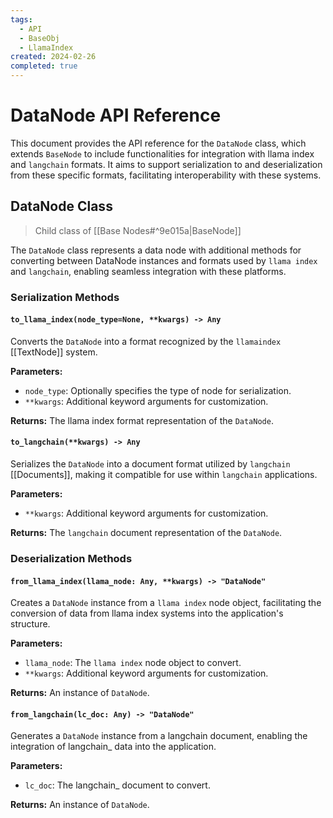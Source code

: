 ```yaml
---
tags:
  - API
  - BaseObj
  - LlamaIndex
created: 2024-02-26
completed: true
---
```



# DataNode API Reference

This document provides the API reference for the `DataNode` class, which extends `BaseNode` to include functionalities for integration with llama index and `langchain` formats. It aims to support serialization to and deserialization from these specific formats, facilitating interoperability with these systems.

## DataNode Class

> Child class of [[Base Nodes#^9e015a|BaseNode]]

The `DataNode` class represents a data node with additional methods for converting between DataNode instances and formats used by `llama index` and `langchain`, enabling seamless integration with these platforms.

### Serialization Methods

#### `to_llama_index(node_type=None, **kwargs) -> Any`

Converts the `DataNode` into a format recognized by the `llamaindex` [[TextNode]]  system.

**Parameters:**
- `node_type`: Optionally specifies the type of node for serialization.
- `**kwargs`: Additional keyword arguments for customization.

**Returns:** The llama index format representation of the `DataNode`.

#### `to_langchain(**kwargs) -> Any`

Serializes the `DataNode` into a document format utilized by `langchain` [[Documents]], making it compatible for use within `langchain` applications.

**Parameters:**
- `**kwargs`: Additional keyword arguments for customization.

**Returns:** The `langchain` document representation of the `DataNode`.

### Deserialization Methods

#### `from_llama_index(llama_node: Any, **kwargs) -> "DataNode"`

Creates a `DataNode` instance from a `llama index` node object, facilitating the conversion of data from llama index systems into the application's structure.

**Parameters:**
- `llama_node`: The `llama index` node object to convert.
- `**kwargs`: Additional keyword arguments for customization.

**Returns:** An instance of `DataNode`.

#### `from_langchain(lc_doc: Any) -> "DataNode"`

Generates a `DataNode` instance from a langchain document, enabling the integration of langchain_ data into the application.

**Parameters:**
- `lc_doc`: The langchain_ document to convert.

**Returns:** An instance of `DataNode`.
